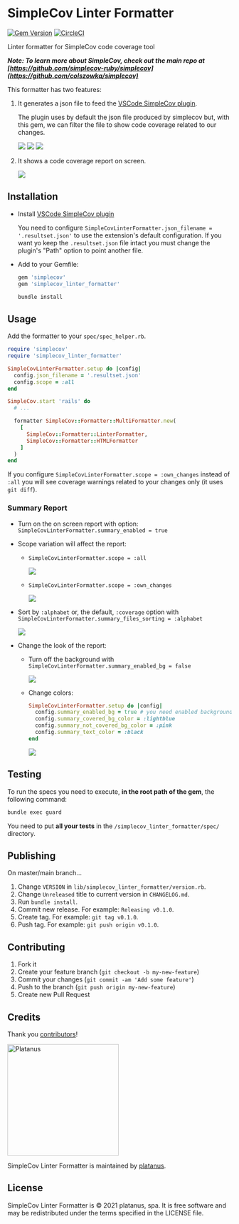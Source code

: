 # SimpleCov Linter Formatter

[![Gem Version](https://badge.fury.io/rb/simplecov_linter_formatter.svg)](https://badge.fury.io/rb/simplecov_linter_formatter)
[![CircleCI](https://circleci.com/gh/platanus/simplecov_linter_formatter.svg?style=shield)](https://app.circleci.com/pipelines/github/platanus/simplecov_linter_formatter)

Linter formatter for SimpleCov code coverage tool

***Note: To learn more about SimpleCov, check out the main repo at [https://github.com/simplecov-ruby/simplecov](https://github.com/colszowka/simplecov)***

This formatter has two features:

1) It generates a json file to feed the [VSCode SimpleCov plugin](https://github.com/anykeyh/simplecov-vscode).

   The plugin uses by default the json file produced by simplecov but, with this gem, we can filter the file to show code coverage related to our changes.

   <img src="./docs/assets/not-covered.png" witdh="300" />
   <img src="./docs/assets/partial-cov.png" witdh="300" />
   <img src="./docs/assets/covered.png" witdh="300" />

2) It shows a code coverage report on screen.

   <img src="./docs/assets/report-example.png" witdh="300" />

## Installation

- Install [VSCode SimpleCov plugin](https://github.com/anykeyh/simplecov-vscode)

  You need to configure `SimpleCovLinterFormatter.json_filename = '.resultset.json'` to use the extension's default configuration.
  If you want yo keep the `.resultset.json` file intact you must change the plugin's "Path" option to point another file.

- Add to your Gemfile:

    ```ruby
    gem 'simplecov'
    gem 'simplecov_linter_formatter'
    ```

    ```bash
    bundle install
    ```

## Usage

Add the formatter to your `spec/spec_helper.rb`.

```ruby
require 'simplecov'
require 'simplecov_linter_formatter'

SimpleCovLinterFormatter.setup do |config|
  config.json_filename = '.resultset.json'
  config.scope = :all
end

SimpleCov.start 'rails' do
  # ...

  formatter SimpleCov::Formatter::MultiFormatter.new(
    [
      SimpleCov::Formatter::LinterFormatter,
      SimpleCov::Formatter::HTMLFormatter
    ]
  )
end
```

If you configure `SimpleCovLinterFormatter.scope = :own_changes` instead of `:all` you will see coverage warnings related to your changes only (it uses `git diff`).

### Summary Report

- Turn on the on screen report with option: `SimpleCovLinterFormatter.summary_enabled = true`
- Scope variation will affect the report:
  - `SimpleCovLinterFormatter.scope = :all`

    <img src="./docs/assets/all-summary.png" witdh="300" />

  - `SimpleCovLinterFormatter.scope = :own_changes`

    <img src="./docs/assets/own-changes-summary.png" witdh="300" />

- Sort by `:alphabet` or, the default, `:coverage` option with `SimpleCovLinterFormatter.summary_files_sorting = :alphabet`

  <img src="./docs/assets/sorted-summary.png" witdh="300" />

- Change the look of the report:
  - Turn off the background with `SimpleCovLinterFormatter.summary_enabled_bg = false`

    <img src="./docs/assets/no-bg-summary.png" witdh="300" />

  - Change colors:

    ```ruby
    SimpleCovLinterFormatter.setup do |config|
      config.summary_enabled_bg = true # you need enabled background
      config.summary_covered_bg_color = :lightblue
      config.summary_not_covered_bg_color = :pink
      config.summary_text_color = :black
    end
    ```

    <img src="./docs/assets/colors-summary.png" witdh="300" />


## Testing

To run the specs you need to execute, **in the root path of the gem**, the following command:

```bash
bundle exec guard
```

You need to put **all your tests** in the `/simplecov_linter_formatter/spec/` directory.

## Publishing

On master/main branch...

1. Change `VERSION` in `lib/simplecov_linter_formatter/version.rb`.
2. Change `Unreleased` title to current version in `CHANGELOG.md`.
3. Run `bundle install`.
4. Commit new release. For example: `Releasing v0.1.0`.
5. Create tag. For example: `git tag v0.1.0`.
6. Push tag. For example: `git push origin v0.1.0`.

## Contributing

1. Fork it
2. Create your feature branch (`git checkout -b my-new-feature`)
3. Commit your changes (`git commit -am 'Add some feature'`)
4. Push to the branch (`git push origin my-new-feature`)
5. Create new Pull Request

## Credits

Thank you [contributors](https://github.com/platanus/simplecov_linter_formatter/graphs/contributors)!

<img src="http://platan.us/gravatar_with_text.png" alt="Platanus" width="250"/>

SimpleCov Linter Formatter is maintained by [platanus](http://platan.us).

## License

SimpleCov Linter Formatter is © 2021 platanus, spa. It is free software and may be redistributed under the terms specified in the LICENSE file.
